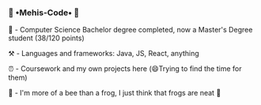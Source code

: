 ### 🌌 &#x2022;Mehis-Code&#x2022; 🌌

📖 - Computer Science Bachelor degree completed, now a Master's Degree student (38/120 points)

⚒️ - Languages and frameworks: Java, JS, React, anything

⏰ - Coursework and my own projects here (😄Trying to find the time for them)

🐝 - I'm more of a bee than a frog, I just think that frogs are neat 🐸
